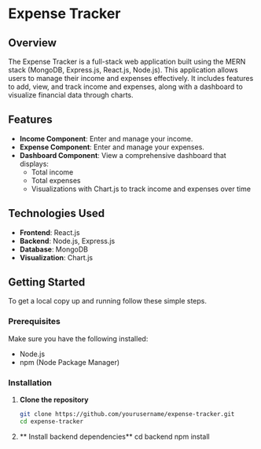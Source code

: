 # Expense Tracker

## Overview

The Expense Tracker is a full-stack web application built using the MERN stack (MongoDB, Express.js, React.js, Node.js). This application allows users to manage their income and expenses effectively. It includes features to add, view, and track income and expenses, along with a dashboard to visualize financial data through charts.

## Features

- **Income Component**: Enter and manage your income.
- **Expense Component**: Enter and manage your expenses.
- **Dashboard Component**: View a comprehensive dashboard that displays:
  - Total income
  - Total expenses
  - Visualizations with Chart.js to track income and expenses over time

## Technologies Used

- **Frontend**: React.js
- **Backend**: Node.js, Express.js
- **Database**: MongoDB
- **Visualization**: Chart.js

## Getting Started

To get a local copy up and running follow these simple steps.

### Prerequisites

Make sure you have the following installed:
- Node.js
- npm (Node Package Manager)

### Installation

1. **Clone the repository**
   ```bash
   git clone https://github.com/yourusername/expense-tracker.git
   cd expense-tracker

 2. ** Install backend dependencies**
    cd backend
    npm install
  
